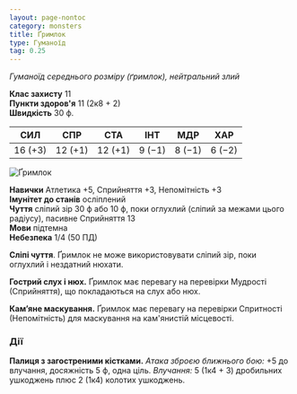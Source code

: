 ```yaml
---
layout: page-nontoc
category: monsters
title: Ґримлок
type: Гуманоїд
tag: 0.25
---
```


_Гуманоїд середнього розміру (ґримлок), нейтральний злий_

**Клас захисту** 11     
**Пункти здоров'я** 11 (2к8 + 2)    
**Швидкість** 30 ф.

| СИЛ     | СПР     | СТА     | ІНТ    | МДР    | ХАР    |
| ------- | ------- | ------- | ------ | ------ | ------ |
| 16 (+3) | 12 (+1) | 12 (+1) | 9 (−1) | 8 (−1) | 6 (−2) |

![Ґримлок](https://www.dndbeyond.com/avatars/thumbnails/30784/270/1000/1000/638062035227436078.png)

**Навички** Атлетика +5, Сприйняття +3, Непомітність +3    
**Імунітет до станів** осліплений    
**Чуття** сліпий зір 30 ф або 10 ф, поки оглухлий (сліпий за межами цього радіусу), пасивне Сприйняття 13    
**Мови** підтемна    
**Небезпека** 1/4 (50 ПД)

**Сліпі чуття**. Ґримлок не може використовувати сліпий зір, поки оглухлий і нездатний нюхати.    

**Гострий слух і нюх.** Ґримлок має перевагу на перевірки Мудрості (Сприйняття), що покладаються на слух або нюх.    

**Кам’яне маскування.** Ґримлок має перевагу на перевірки Спритності (Непомітність) для маскування на кам'янистій місцевості.

### Дії
**Палиця з загостреними кістками.** _Атака зброєю ближнього бою:_ +5 до влучання, досяжність 5 ф, одна ціль. _Влучання:_ 5 (1к4 + 3) дробильних ушкоджень плюс 2 (1к4) колотих ушкоджень.
